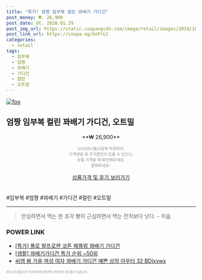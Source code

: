 ```yaml
--- 
title: "특가! 엄짱 임부복 컬린 꽈배기 가디건" 
post_money: ₩. 26,900 
post_date: dt. 2020.01.29 
post_img_url: https://static.coupangcdn.com/image/retail/images/2019/10/20/21/4/797f44e7-33bd-4fb1-9a2e-bb48a30c6e8f.jpg 
post_link_url: https://coupa.ng/bnFrLC 
categories: 
  - retail 
tags: 
  - 임부복 
  - 엄짱 
  - 꽈배기 
  - 가디건 
  - 컬린 
  - 오트밀 
--- 
```

[![foo](https://static.coupangcdn.com/image/retail/images/2019/10/20/21/4/797f44e7-33bd-4fb1-9a2e-bb48a30c6e8f.jpg)](https://coupa.ng/bnFrLC) 

## 엄짱 임부복 컬린 꽈배기 가디건, 오트밀 
<p style="text-align: center;">**₩ 26,900**</p> 
<p style="text-align: center;"><span style="color: #898c8f; font-family: Georgia,Times,serif; font-size: 0.75em;">2020년01월29일에 작성되어, <br>가격변동 및 추가할인이 있을 수 있으니,<br> 상품 가격을 꼭!확인해주세요.<br>행복하세요~</span> 
</p>	 
<div markdown="0" style="text-align: center;"><a href="https://coupa.ng/bnFrLC" class="btn btn--success">상품가격 및 후기 보러가기</a></div> 
<br><br> 
  #임부복 #엄짱 #꽈배기 #가디건 #컬린 #오트밀 
<hr> 

> 안심하면서 먹는 한 조각 빵이 근심하면서 먹는 잔치보다 낫다. - 이솝 


### POWER LINK

* <a href="https://blog.naver.com/an0733/221787278326" target="_blank">[특가] 폴로 랄프로렌 코튼 페플럼 꽈배기 가디건</a>
* <a href="https://blog.naver.com/sakai111/221788731824" target="_blank"> [생활] 꽈배기가디건 특가 순위 ~50위</a>
* <a href="https://blog.naver.com/fasyy4321/221789387800" target="_blank">씨엠 봄 가을 여성 여자 꽈배기 가디건 예쁜 상의 아우터 32 BDlxvwx</a>

<span style="color: #898c8f; font-family: Georgia,Times,serif; font-size: 0.55em;">파트너스활동으로 작성자에게 일정액의 커미션이 제공될수 있습니다.</span> 

